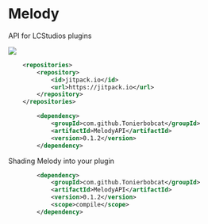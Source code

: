 # Melody
 API for LCStudios plugins

[![](https://jitpack.io/v/Tonierbobcat/MelodyAPI.svg)](https://jitpack.io/#Tonierbobcat/MelodyAPI)

```xml
	<repositories>
		<repository>
		    <id>jitpack.io</id>
		    <url>https://jitpack.io</url>
		</repository>
	</repositories>
```
```xml
        <dependency>
            <groupId>com.github.Tonierbobcat</groupId>
            <artifactId>MelodyAPI</artifactId>
            <version>0.1.2</version>
        </dependency>
```
Shading Melody into your plugin
```xml
        <dependency>
            <groupId>com.github.Tonierbobcat</groupId>
            <artifactId>MelodyAPI</artifactId>
            <version>0.1.2</version>
            <scope>compile</scope>
        </dependency>
```
